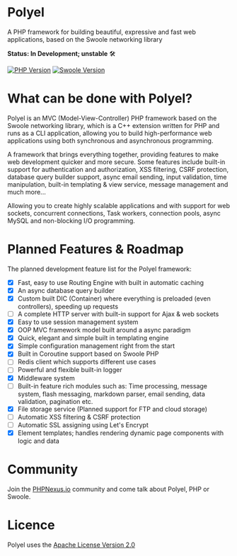 # Polyel
A PHP framework for building beautiful, expressive and fast web applications, based on the Swoole networking library

**Status: In Development; unstable** 🛠

[![PHP Version](https://img.shields.io/badge/PHP-%3E=7.3-brightgreen.svg?maxAge=2592000)](https://secure.php.net/)
[![Swoole Version](https://img.shields.io/badge/swoole-%3E=4.2.1-brightgreen.svg?maxAge=2592000)](https://github.com/swoole/swoole-src)

# What can be done with Polyel?
Polyel is an MVC (Model-View-Controller) PHP framework based on the Swoole networking library, which is a C++ extension written for PHP and runs as a CLI application, allowing you to build high-performance web applications using both synchronous and asynchronous programming.

A framework that brings everything together, providing features to make web development quicker and more secure. Some features include built-in support for authentication and authorization, XSS filtering, CSRF protection, database query builder support, async email sending, input validation, time manipulation, built-in templating & view service, message management and much more...

Allowing you to create highly scalable applications and with support for web sockets, concurrent connections, Task workers, connection pools, async MySQL and non-blocking I/O programming.

# Planned Features & Roadmap
The planned development feature list for the Polyel framework:
- [x] Fast, easy to use Routing Engine with built in automatic caching
- [x] An async database query builder
- [x] Custom built DIC (Container) where everything is preloaded (even controllers), speeding up requests
- [ ] A complete HTTP server with built-in support for Ajax & web sockets
- [x] Easy to use session management system
- [x] OOP MVC framework model built around a async paradigm
- [x] Quick, elegant and simple built in templating engine
- [x] Simple configuration management right from the start
- [x] Built in Coroutine support based on Swoole PHP
- [ ] Redis client which supports different use cases
- [ ] Powerful and flexible built-in logger
- [x] Middleware system
- [ ] Built-in feature rich modules such as: Time processing, message system, flash messaging, markdown parser, email sending, data validation, pagination etc.
- [x] File storage service (Planned support for FTP and cloud storage)
- [ ] Automatic XSS filtering & CSRF protection
- [ ] Automatic SSL assigning using Let's Encrypt
- [x] Element templates; handles rendering dynamic page components with logic and data

# Community

Join the [PHPNexus.io](https://PHPNexus.io) community and come talk about Polyel, PHP or Swoole.

# Licence

Polyel uses the [Apache License Version 2.0](http://www.apache.org/licenses/LICENSE-2.0.html)
